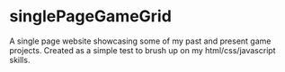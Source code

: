 # singlePageGameGrid
A single page website showcasing some of my past and present game projects.
Created as a simple test to brush up on my html/css/javascript skills.

